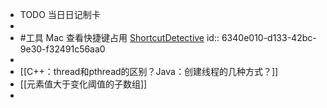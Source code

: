 - TODO  当日日记制卡
-
- #工具 Mac 查看快捷键占用 [ShortcutDetective](https://formulae.brew.sh/cask/shortcutdetective)
  id:: 6340e010-d133-42bc-9e30-f32491c56aa0
-
- [[C++：thread和pthread的区别？Java：创建线程的几种方式？]]
- [[元素值大于变化阈值的子数组]]
-